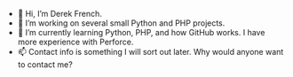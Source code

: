 - 👋 Hi, I’m Derek French.
- 👀 I’m working on several small Python and PHP projects.
- 🌱 I’m currently learning Python, PHP, and how GitHub works. I have more experience with Perforce.
- 📫 Contact info is something I will sort out later. Why would anyone want to contact me?

<!---
CrushBug/CrushBug is a ✨ special ✨ repository because its `README.md` (this file) appears on your GitHub profile.
You can click the Preview link to take a look at your changes.
--->
